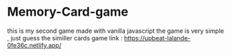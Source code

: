 # Memory-Card-game
this is my second game made with vanilla javascript
the game is very simple , just guess the similler cards
game link : https://upbeat-lalande-0fe36c.netlify.app/

